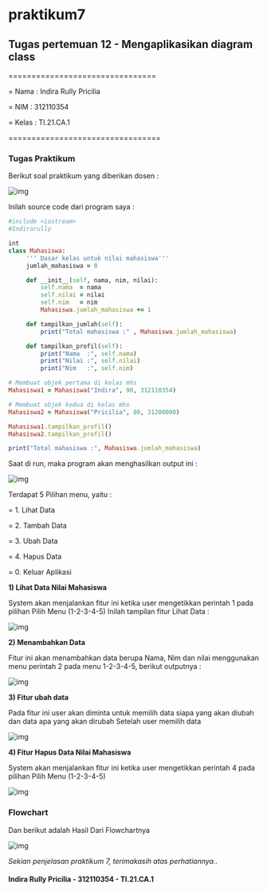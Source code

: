 # praktikum7

## Tugas pertemuan 12 - Mengaplikasikan diagram class

================================

= Nama  : Indira Rully Pricilia

= NIM   : 312110354

= Kelas : TI.21.CA.1

=================================

### Tugas Praktikum
Berikut soal praktikum yang diberikan dosen :

![img](Screenshot/ss1.png)

Inilah source code dari program saya :
```ruby
#include <iostream>
#Indirarully

int
class Mahasiswa:
     ''' Dasar kelas untuk nilai mahasiswa'''
     jumlah_mahasiswa = 0

     def __init__(self, nama, nim, nilai):
         self.nama  = nama
         self.nilai = nilai
         self.nim   = nim
         Mahasiswa.jumlah_mahasiswa += 1

     def tampilkan_jumlah(self):
         print("Total mahasiswa :" , Mahasiswa.jumlah_mahasiswa)

     def tampilkan_profil(self):
         print("Nama  :", self.nama)
         print("Nilai :", self.nilai)
         print("Nim   :", self.nim)

# Membuat objek pertama di kelas mhs
Mahasiswa1 = Mahasiswa("Indira", 90, 312110354)

# Membuat objek kedua di kelas mhs
Mahasiswa2 = Mahasiswa("Pricilia", 80, 31200000)

Mahasiswa1.tampilkan_profil()
Mahasiswa2.tampilkan_profil()

print("Total mahasiswa :", Mahasiswa.jumlah_mahasiswa)
```

Saat di run, maka program akan menghasilkan output ini :

![img](Screenshot/ss1.png)


Terdapat 5 Pilihan menu, yaitu :

= 1. Lihat Data

= 2. Tambah Data

= 3. Ubah Data

= 4. Hapus Data

= 0. Keluar Aplikasi


**1) Lihat Data Nilai Mahasiswa**

System akan menjalankan fitur ini ketika user mengetikkan perintah 1 pada pilihan Pilih Menu (1-2-3-4-5) Inilah tampilan fitur Lihat Data :

![img](Screenshot/ss1.png)

**2) Menambahkan Data**

Fitur ini akan menambahkan data berupa Nama, Nim dan nilai menggunakan menu perintah 2 pada menu 1-2-3-4-5, berikut outputnya :

![img](Screenshot/ss1.png)

**3) Fitur ubah data**

Pada fitur ini user akan diminta untuk memilih data siapa yang akan diubah dan data apa yang akan dirubah Setelah user memilih data

![img](Screenshot/ss1.png)

**4) Fitur Hapus Data Nilai Mahasiswa**

System akan menjalankan fitur ini ketika user mengetikkan perintah 4 pada pilihan Pilih Menu (1-2-3-4-5)

![img](Screenshot/ss1.png)


### Flowchart
Dan berikut adalah Hasil Dari Flowchartnya

![img](Screenshot/ss1.png)

*Sekian penjelasan praktikum 7, terimakasih atas perhatiannya..*

#### Indira Rully Pricilia - 312110354 - TI.21.CA.1
